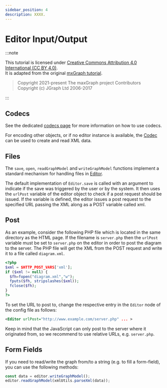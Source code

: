 ```yaml
---
sidebar_position: 4
description: XXXX.
---
```


# Editor Input/Output

:::note

This tutorial is licensed under [Creative Commons Attribution 4.0 International (CC BY 4.0)](https://creativecommons.org/licenses/by/4.0/). \
It is adapted from the original [mxGraph tutorial](https://github.com/jgraph/mxgraph/blob/v4.2.2/docs/tutorial.html).

> Copyright 2021-present The maxGraph project Contributors \
Copyright (c) JGraph Ltd 2006-2017

:::


## Codecs

See the dedicated [codecs page](../usage/codecs.md) for more information on how to use codecs.

For encoding other objects, or if no editor instance is available, the [Codec](https://maxgraph.github.io/maxGraph/api-docs/classes/Codec.html) can be used to create and read XML data.


<a id="Files"></a>
## Files

The `save`, `open`, `readGraphModel` and `writeGraphModel` functions implement a standard mechanism for handling files in [Editor](https://maxgraph.github.io/maxGraph/api-docs/classes/Editor.html).

The default implementation of `Editor.save` is called with an argument to indicate if the save was triggered by the user or by the system.
It then uses the `urlPost` variable of the editor object to check if a post request should be issued.
If the variable is defined, the editor issues a post request to the specified URL passing the XML along as a POST variable called xml.


<a id="Post"></a>
## Post

As an example, consider the following PHP file which is located in the same directory as the HTML page.
If the filename is `server.php` then the `urlPost` variable must be set to `server.php` on the editor in order to post the diagram to the server.
The PHP file will get the XML from the POST request and write it to a file called `diagram.xml`.

```php
<?php
$xml = $HTTP_POST_VARS['xml'];
if ($xml != null) {
  $fh=fopen("diagram.xml","w");
  fputs($fh, stripslashes($xml));
  fclose($fh);
}
?>
```

To set the URL to post to, change the respective entry in the `Editor` node of the config file as follows:

```xml
<Editor urlPost="http://www.example.com/server.php" ... >
```

Keep in mind that the JavaScript can only post to the server where it originated from, so we recommend to use relative URLs, e.g. `server.php`.

<a id="FormFields"></a>
## Form Fields

If you need to read/write the graph from/to a string (e.g. to fill a form-field), you can use the following methods:

```javascript
const data = editor.writeGraphModel();
editor.readGraphModel(xmlUtils.parseXml(data));
```

